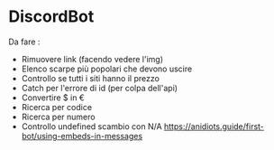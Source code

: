 # DiscordBot

Da fare : 
- Rimuovere link (facendo vedere l'img)
- Elenco scarpe più popolari che devono uscire
- Controllo se tutti i siti hanno il prezzo
- Catch per l'errore di id (per colpa dell'api)
- Convertire $ in €
- Ricerca per codice
- Ricerca per numero
- Controllo undefined scambio con N/A
https://anidiots.guide/first-bot/using-embeds-in-messages
